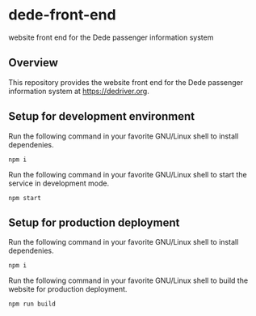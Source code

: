 # dede-front-end
website front end for the Dede passenger information system

## Overview
This repository provides the website front end for the Dede passenger information system at https://dedriver.org.

## Setup for development environment
Run the following command in your favorite GNU/Linux shell to install dependenies.
```
npm i
```
Run the following command in your favorite GNU/Linux shell to start the service in development mode.
```
npm start
```
## Setup for production deployment
Run the following command in your favorite GNU/Linux shell to install dependenies.
```
npm i
```
Run the following command in your favorite GNU/Linux shell to build the website for production deployment.
```
npm run build
```
